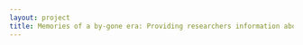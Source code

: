 ```yaml
--- 
layout: project 
title: Memories of a by-gone era: Providing researchers information about a cultural phenomenon that has all but disappeared in America through access to community diaries ,hand-produced “publications”, photographs and manuscripts from a Catholic congregation of priests called Redemptorists in the United States during the 19th and early 20th century
---
```



